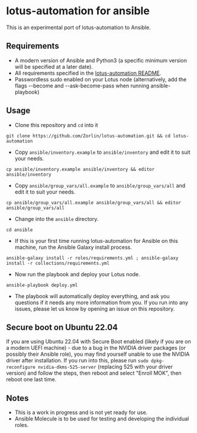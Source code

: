 # lotus-automation for ansible
This is an experimental port of lotus-automation to Ansible.

## Requirements
- A modern version of Ansible and Python3 (a specific minimum version will be specified at a later date).
- All requirements specified in the [lotus-automation README](../README.md#requirements).
- Passwordless sudo enabled on your Lotus node (alternatively, add the flags --become and --ask-become-pass when running ansible-playbook)

## Usage
- Clone this repository and `cd` into it
```
git clone https://github.com/Zorlin/lotus-automation.git && cd lotus-automation
```
- Copy `ansible/inventory.example` to `ansible/inventory` and edit it to suit your needs.
```
cp ansible/inventory.example ansible/inventory && editor ansible/inventory
```
- Copy `ansible/group_vars/all.example` to `ansible/group_vars/all` and edit it to suit your needs.
```
cp ansible/group_vars/all.example ansible/group_vars/all && editor ansible/group_vars/all
```
- Change into the `ansible` directory.
```
cd ansible
```
- If this is your first time running lotus-automation for Ansible on this machine, run the Ansible Galaxy install process.
```
ansible-galaxy install -r roles/requirements.yml ; ansible-galaxy install -r collections/requirements.yml
```
- Now run the playbook and deploy your Lotus node.
```
ansible-playbook deploy.yml
```
- The playbook will automatically deploy everything, and ask you questions if it needs any more information from you. If you run into any issues, please let us know by opening an issue on this repository.

## Secure boot on Ubuntu 22.04
If you are using Ubuntu 22.04 with Secure Boot enabled (likely if you are on a modern UEFI machine) - due to a bug in the NVIDIA driver packages (or possibly their Ansible role), you may find yourself unable to use the NVIDIA driver after installation. If you run into this, please run `sudo dpkg-reconfigure nvidia-dkms-525-server` (replacing 525 with your driver version) and follow the steps, then reboot and select "Enroll MOK", then reboot one last time.

## Notes
- This is a work in progress and is not yet ready for use.
- Ansible Molecule is to be used for testing and developing the individual roles.
